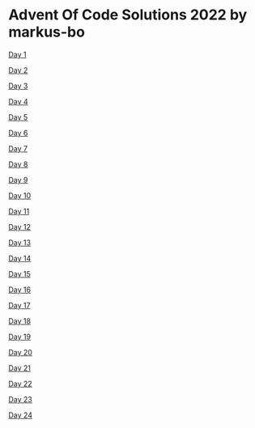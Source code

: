 # Advent Of Code Solutions 2022 by markus-bo

<body>
<p>
<a href="https://adventofcode.com/2022/day/1">Day 1</a>
</p>
<p>
<a href="https://adventofcode.com/2022/day/2">Day 2</a>
</p>
<p>
<a href="https://adventofcode.com/2022/day/3">Day 3</a>
</p>
<p>
<a href="https://adventofcode.com/2022/day/4">Day 4</a>
</p>
<p>
<a href="https://adventofcode.com/2022/day/5">Day 5</a>
</p>
<p>
<a href="https://adventofcode.com/2022/day/6">Day 6</a>
</p>
<p>
<a href="https://adventofcode.com/2022/day/7">Day 7</a>
</p>
<p>
<a href="https://adventofcode.com/2022/day/8">Day 8</a>
</p>
<p>
<a href="https://adventofcode.com/2022/day/9">Day 9</a>
</p>
<p>
<a href="https://adventofcode.com/2022/day/10">Day 10</a>
</p>
<p>
<a href="https://adventofcode.com/2022/day/11">Day 11</a>
</p>
<p>
<a href="https://adventofcode.com/2022/day/12">Day 12</a>
</p>
<p>
<a href="https://adventofcode.com/2022/day/13">Day 13</a>
</p>
<p>
<a href="https://adventofcode.com/2022/day/14">Day 14</a>
</p>
<p>
<a href="https://adventofcode.com/2022/day/15">Day 15</a>
</p>
<p>
<a href="https://adventofcode.com/2022/day/16">Day 16</a>
</p>
<p>
<a href="https://adventofcode.com/2022/day/17">Day 17</a>
</p>
<p>
<a href="https://adventofcode.com/2022/day/18">Day 18</a>
</p>
<p>
<a href="https://adventofcode.com/2022/day/19">Day 19</a>
</p>
<p>
<a href="https://adventofcode.com/2022/day/20">Day 20</a>
</p>
<p>
<a href="https://adventofcode.com/2022/day/21">Day 21</a>
</p>
<p>
<a href="https://adventofcode.com/2022/day/22">Day 22</a>
</p>
<p>
<a href="https://adventofcode.com/2022/day/23">Day 23</a>
</p>
<p>
<a href="https://adventofcode.com/2022/day/24">Day 24</a>
</p>
</body>
